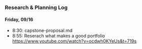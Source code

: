 ### Research & Planning Log
#### Friday, 09/16
* 8:30: capstone-proposal.md
* 8:55: Reserach what makes a good portfolio 
https://www.youtube.com/watch?v=ocdwh0KYeUs&t=719s